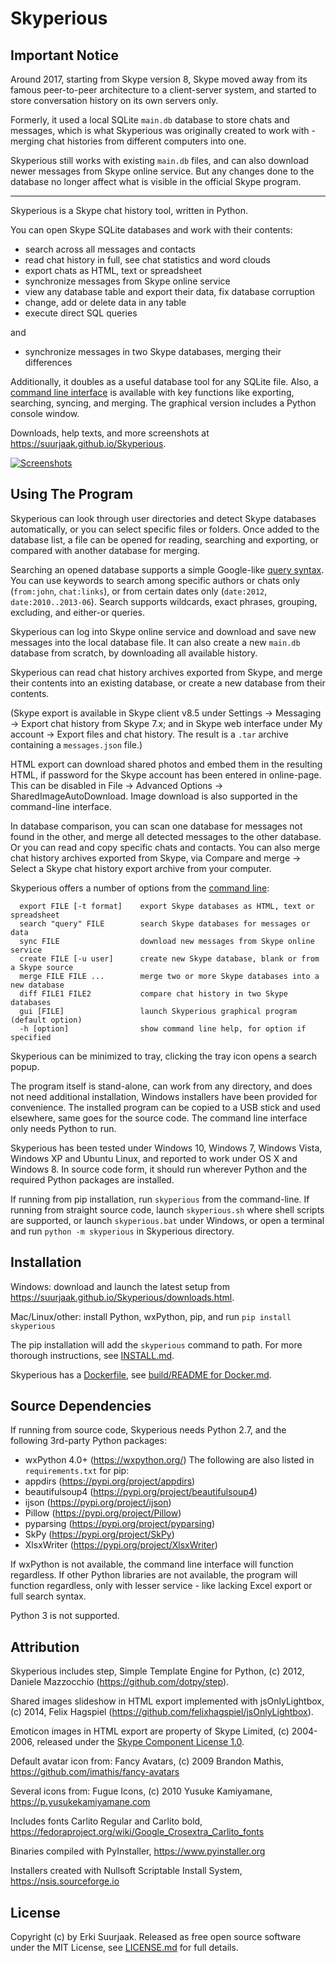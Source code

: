 Skyperious
==========


Important Notice
----------------

Around 2017, starting from Skype version 8, Skype moved away from its famous
peer-to-peer architecture to a client-server system, and started to store 
conversation history on its own servers only.

Formerly, it used a local SQLite `main.db` database to store chats and messages,
which is what Skyperious was originally created to work with - merging chat 
histories from different computers into one.

Skyperious still works with existing `main.db` files, and can also download
newer messages from Skype online service. But any changes done to the database
no longer affect what is visible in the official Skype program.


---


Skyperious is a Skype chat history tool, written in Python.

You can open Skype SQLite databases and work with their contents:

- search across all messages and contacts
- read chat history in full, see chat statistics and word clouds
- export chats as HTML, text or spreadsheet
- synchronize messages from Skype online service
- view any database table and export their data, fix database corruption
- change, add or delete data in any table
- execute direct SQL queries

and

- synchronize messages in two Skype databases, merging their differences


Additionally, it doubles as a useful database tool for any SQLite file.
Also, a [command line interface](https://suurjaak.github.io/Skyperious/help.html#commandline)
is available with key functions like exporting, searching, syncing, and merging.
The graphical version includes a Python console window.

Downloads, help texts, and more screenshots at
https://suurjaak.github.io/Skyperious.

[![Screenshots](https://raw.github.com/suurjaak/Skyperious/gh-pages/img/th_collage.png)](https://raw.github.com/suurjaak/Skyperious/gh-pages/img/collage.png)


Using The Program
-----------------

Skyperious can look through user directories and detect Skype databases
automatically, or you can select specific files or folders.
Once added to the database list, a file can be opened for reading, searching 
and exporting, or compared with another database for merging.

Searching an opened database supports a simple Google-like
[query syntax](https://suurjaak.github.io/Skyperious/help.html).
You can use keywords to search among specific authors or chats only
(`from:john`, `chat:links`), or from certain dates only
(`date:2012`, `date:2010..2013-06`). Search supports
wildcards, exact phrases, grouping, excluding, and either-or queries.

Skyperious can log into Skype online service and download and save new messages
into the local database file. It can also create a new `main.db` database from
scratch, by downloading all available history.

Skyperious can read chat history archives exported from Skype, and merge their
contents into an existing database, or create a new database from their contents.

(Skype export is available in Skype client v8.5 under
 Settings -> Messaging -> Export chat history from Skype 7.x;
 and in Skype web interface under My account -> Export files and chat history.
 The result is a `.tar` archive containing a `messages.json` file.)

HTML export can download shared photos and embed them in the resulting HTML,
if password for the Skype account has been entered in online-page.
This can be disabled in File -> Advanced Options -> SharedImageAutoDownload.
Image download is also supported in the command-line interface.

In database comparison, you can scan one database for messages not found in
the other, and merge all detected messages to the other database. Or you can
read and copy specific chats and contacts. You can also merge chat history 
archives exported from Skype, via Compare and merge -> 
Select a Skype chat history export archive from your computer.

Skyperious offers a number of options from the
[command line](https://suurjaak.github.io/Skyperious/help.html#commandline):
```
  export FILE [-t format]    export Skype databases as HTML, text or spreadsheet
  search "query" FILE        search Skype databases for messages or data
  sync FILE                  download new messages from Skype online service
  create FILE [-u user]      create new Skype database, blank or from a Skype source
  merge FILE FILE ...        merge two or more Skype databases into a new database
  diff FILE1 FILE2           compare chat history in two Skype databases
  gui [FILE]                 launch Skyperious graphical program (default option)
  -h [option]                show command line help, for option if specified
```

Skyperious can be minimized to tray, clicking the tray icon opens 
a search popup.

The program itself is stand-alone, can work from any directory, and does not 
need additional installation, Windows installers have been provided for 
convenience. The installed program can be copied to a USB stick and used
elsewhere, same goes for the source code. The command line interface only needs
Python to run.

Skyperious has been tested under Windows 10, Windows 7, Windows Vista,
Windows XP and Ubuntu Linux, and reported to work under OS X and Windows 8.
In source code form, it should run wherever Python and the required 
Python packages are installed.

If running from pip installation, run `skyperious` from the command-line. 
If running from straight source code, launch `skyperious.sh` where shell 
scripts are supported, or launch `skyperious.bat` under Windows, or open 
a terminal and run `python -m skyperious` in Skyperious directory.


Installation
------------

Windows: download and launch the latest setup from
https://suurjaak.github.io/Skyperious/downloads.html.

Mac/Linux/other: install Python, wxPython, pip, and run
`pip install skyperious`

The pip installation will add the `skyperious` command to path.
For more thorough instructions, see [INSTALL.md](INSTALL.md).

Skyperious has a [Dockerfile](build/Dockerfile), see
[build/README for Docker.md](build/README%20for%20Docker.md).


Source Dependencies
-------------------

If running from source code, Skyperious needs Python 2.7,
and the following 3rd-party Python packages:
* wxPython 4.0+ (https://wxpython.org/)
The following are also listed in `requirements.txt` for pip:
* appdirs (https://pypi.org/project/appdirs)
* beautifulsoup4 (https://pypi.org/project/beautifulsoup4)
* ijson (https://pypi.org/project/ijson)
* Pillow (https://pypi.org/project/Pillow)
* pyparsing (https://pypi.org/project/pyparsing)
* SkPy (https://pypi.org/project/SkPy)
* XlsxWriter (https://pypi.org/project/XlsxWriter)

If wxPython is not available, the command line interface will function
regardless.
If other Python libraries are not available, the program will function 
regardless, only with lesser service - like lacking Excel export or full 
search syntax.

Python 3 is not supported.


Attribution
-----------

Skyperious includes step, Simple Template Engine for Python,
(c) 2012, Daniele Mazzocchio (https://github.com/dotpy/step).

Shared images slideshow in HTML export implemented with jsOnlyLightbox, 
(c) 2014, Felix Hagspiel (https://github.com/felixhagspiel/jsOnlyLightbox).

Emoticon images in HTML export are property of Skype Limited, (c) 2004-2006,
released under the [Skype Component License 1.0](res/emoticons/Skype%20Component%20License.txt).

Default avatar icon from:
  Fancy Avatars, (c) 2009 Brandon Mathis,
  https://github.com/imathis/fancy-avatars

Several icons from:
  Fugue Icons, (c) 2010 Yusuke Kamiyamane,
  https://p.yusukekamiyamane.com

Includes fonts Carlito Regular and Carlito bold,
https://fedoraproject.org/wiki/Google_Crosextra_Carlito_fonts

Binaries compiled with PyInstaller, https://www.pyinstaller.org

Installers created with Nullsoft Scriptable Install System,
https://nsis.sourceforge.io


License
-------

Copyright (c) by Erki Suurjaak.
Released as free open source software under the MIT License,
see [LICENSE.md](LICENSE.md) for full details.
